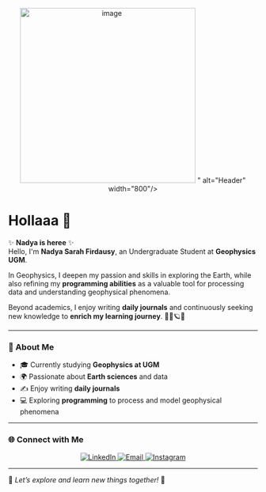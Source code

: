 
<p align="center">
  <img src="https://raw.githubusercontent.com/nadyasarahfirdausy/nadyasarahfirdausy/main/<img width="626" height="354" alt="image" src="https://github.com/user-attachments/assets/b45f2174-7c78-412a-9e63-0b3992ccfc67" />
" alt="Header" width="800"/>
</p>


# Hollaaa 👋

✨ **Nadya is heree** ✨  
Hello, I'm **Nadya Sarah Firdausy**, an Undergraduate Student at **Geophysics UGM**.  

In Geophysics, I deepen my passion and skills in exploring the Earth, while also refining my **programming abilities** as a valuable tool for processing data and understanding geophysical phenomena.  

Beyond academics, I enjoy writing **daily journals** and continuously seeking new knowledge to **enrich my learning journey**. 🧚‍♀️🪐📓  

---

### 🌟 About Me
- 🎓 Currently studying **Geophysics at UGM**  
- 🌍 Passionate about **Earth sciences** and data  
- ✍️ Enjoy writing **daily journals**  
- 💻 Exploring **programming** to process and model geophysical phenomena  

---

### 🌐 Connect with Me
<p align="center">
  <a href="https://www.linkedin.com/in/nadya-sarah-firdausy-aa7604335/" target="_blank">
    <img src="https://img.icons8.com/fluent/48/000000/linkedin.png" alt="LinkedIn"/>
  </a>
  <a href="mailto:nadyasarahfirdausy@mail.ugm.ac.id" target="_blank">
    <img src="https://img.icons8.com/fluent/48/000000/gmail.png" alt="Email"/>
  </a>
  <a href="https://www.instagram.com/nadyasarah__?igsh=MW15ZzFmbW55YjIwbQ==" target="_blank">
    <img src="https://img.icons8.com/fluent/48/000000/instagram-new.png" alt="Instagram"/>
  </a>
</p>

---

🌟 *Let’s explore and learn new things together!* 🌟

